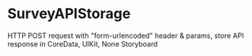 # SurveyAPIStorage
HTTP POST request with "form-urlencoded" header &amp; params, store API response in CoreData, UIKit, None Storyboard
